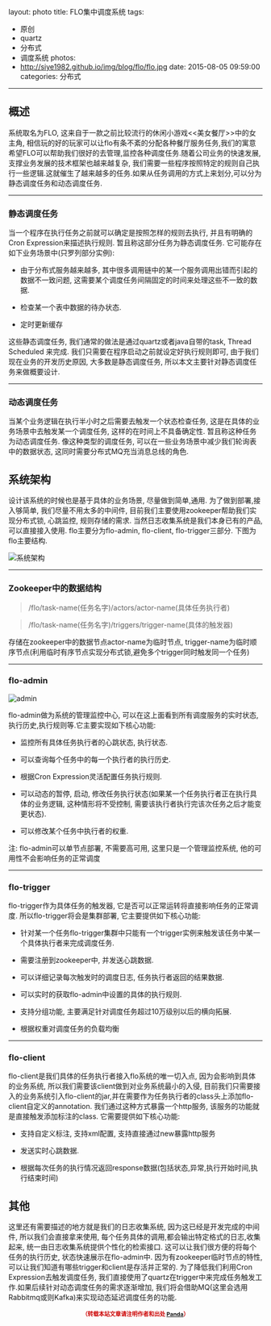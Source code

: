 layout: photo
title: FLO集中调度系统
tags: 
  - 原创
  - quartz
  - 分布式
  - 调度系统
photos:
  - http://siye1982.github.io/img/blog/flo/flo.jpg
date: 2015-08-05 09:59:00
categories: 分布式
---

## 概述

系统取名为FLO, 这来自于一款之前比较流行的休闲小游戏<<美女餐厅>>中的女主角, 相信玩的好的玩家可以让flo有条不紊的分配各种餐厅服务任务,我们的寓意希望FLO可以帮助我们很好的去管理,监控各种调度任务.随着公司业务的快速发展, 支撑业务发展的技术框架也越来越复杂, 我们需要一些程序按照特定的规则自己执行一些逻辑.这就催生了越来越多的任务.如果从任务调用的方式上来划分,可以分为静态调度任务和动态调度任务.

---

### 静态调度任务

当一个程序在执行任务之前就可以确定是按照怎样的规则去执行, 并且有明确的Cron Expression来描述执行规则. 暂且称这部分任务为静态调度任务. 它可能存在如下业务场景中(只罗列部分实例):
<!--more-->
- 由于分布式服务越来越多, 其中很多调用链中的某一个服务调用出错而引起的数据不一致问题, 这需要某个调度任务间隔固定的时间来处理这些不一致的数据.

- 检查某一个表中数据的待办状态.

- 定时更新缓存 

这些静态调度任务, 我们通常的做法是通过quartz或者java自带的task, Thread Scheduled 来完成. 我们只需要在程序启动之前就设定好执行规则即可, 由于我们现在业务的开发历史原因, 大多数是静态调度任务, 所以本文主要针对静态调度任务来做概要设计.

---

### 动态调度任务

当某个业务逻辑在执行半小时之后需要去触发一个状态检查任务, 这是在具体的业务场景中去触发某一个调度任务, 这样的在时间上不具备确定性. 暂且称这种任务为动态调度任务. 像这种类型的调度任务, 可以在一些业务场景中减少我们轮询表中的数据状态, 这同时需要分布式MQ充当消息总线的角色.


## 系统架构

设计该系统的时候也是基于具体的业务场景, 尽量做到简单,通用. 为了做到部署,接入够简单, 我们尽量不用太多的中间件, 目前我们主要使用zookeeper帮助我们实现分布式锁, 心跳监控, 规则存储的需求. 当然日志收集系统是我们本身已有的产品, 可以直接接入使用. flo主要分为flo-admin, flo-client, flo-trigger三部分. 下图为flo主要结构.

![系统架构](http://siye1982.github.io/img/blog/flo/architecture.png)

---

### Zookeeper中的数据结构

> /flo/task-name(任务名字)/actors/actor-name(具体任务执行者)

> /flo/task-name(任务名字)/triggers/trigger-name(具体的触发器)

存储在zookeeper中的数据节点actor-name为临时节点, trigger-name为临时顺序节点(利用临时有序节点实现分布式锁,避免多个trigger同时触发同一个任务)

---

### flo-admin

![admin](http://siye1982.github.io/img/blog/flo/admin.png)

flo-admin做为系统的管理监控中心, 可以在这上面看到所有调度服务的实时状态,执行历史,执行规则等.它主要实现如下核心功能:

- 监控所有具体任务执行者的心跳状态, 执行状态.

- 可以查询每个任务中的每一个执行者的执行历史.

- 根据Cron Expression灵活配置任务执行规则.

- 可以动态的暂停, 启动, 修改任务执行状态(如果某一个任务执行者正在执行具体的业务逻辑, 这种情形将不受控制, 需要该执行者执行完该次任务之后才能变更状态).

- 可以修改某个任务中执行者的权重.


注: flo-admin可以单节点部署, 不需要高可用, 这里只是一个管理监控系统, 他的可用性不会影响任务的正常调度

---

### flo-trigger

flo-trigger作为具体任务的触发器, 它是否可以正常运转将直接影响任务的正常调度. 所以flo-trigger将会是集群部署, 它主要提供如下核心功能:

- 针对某一个任务flo-trigger集群中只能有一个trigger实例来触发该任务中某一个具体执行者来完成调度任务.

- 需要注册到zookeeper中, 并发送心跳数据.

- 可以详细记录每次触发时的调度日志, 任务执行者返回的结果数据.

- 可以实时的获取flo-admin中设置的具体的执行规则.

- 支持分组功能, 主要满足针对调度任务超过10万级别以后的横向拓展.

- 根据权重对调度任务的负载均衡


---

### flo-client

flo-client是我们具体的任务执行者接入flo系统的唯一切入点, 因为会影响到具体的业务系统, 所以我们需要该client做到对业务系统最小的入侵, 目前我们只需要接入的业务系统引入flo-client的jar,并在需要作为任务执行者的class头上添加flo-client自定义的annotation. 我们通过这种方式暴露一个http服务, 该服务的功能就是直接触发添加标注的class. 它需要提供如下核心功能:

- 支持自定义标注, 支持xml配置, 支持直接通过new暴露http服务

- 发送实时心跳数据.

- 根据每次任务的执行情况返回response数据(包括状态,异常,执行开始时间,执行结束时间)


## 其他

这里还有需要描述的地方就是我们的日志收集系统, 因为这已经是开发完成的中间件, 所以我们会直接拿来使用, 每个任务具体的调用,都会输出特定格式的日志,收集起来, 统一由日志收集系统提供个性化的检索接口. 这可以让我们很方便的将每个任务的执行历史, 状态快速展示在flo-admin中. 因为有zookeeper临时节点的特性, 可以让我们知道有哪些trigger和client是存活并正常的. 为了降低我们利用Cron Expression去触发调度任务, 我们直接使用了quartz在trigger中来完成任务触发工作.如果后续针对动态调度任务的需求逐渐增加, 我们将会借助MQ(这里会选用Rabbitmq或则Kafka)来实现动态延迟调度任务的功能.





















<div style="margin-top: 15px; font-size: 11px;color: #cc0000;"><p align="center"><strong>（转载本站文章请注明作者和出处 <a href="http://siye1982.github.io">Panda</a>）</strong></p></div>